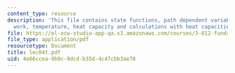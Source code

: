 ```yaml
---
content_type: resource
description: 'This file contains state functions, path dependent variables: heat and
  work, temperature, heat capacity and calculations with heat capacities.'
file: https://ol-ocw-studio-app-qa.s3.amazonaws.com/courses/3-012-fundamentals-of-materials-science-fall-2005/4e66ccea9b9c9dcdb35d4c47cbb3ae78_lec04t.pdf
file_type: application/pdf
resourcetype: Document
title: lec04t.pdf
uid: 4e66ccea-9b9c-9dcd-b35d-4c47cbb3ae78
---
```

